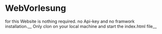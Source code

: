 # WebVorlesung

for this Website is nothing required. no Api-key and no framwork installation.__
Only clon on your local machine and start the index.html file__
